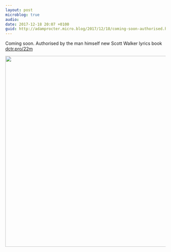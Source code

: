 ```yaml
---
layout: post
microblog: true
audio: 
date: 2017-12-18 20:07 +0100
guid: http://adamprocter.micro.blog/2017/12/18/coming-soon-authorised.html
---
```

Coming soon. Authorised by the man himself new Scott Walker lyrics book [dctr.pro/22m](http://dctr.pro/22m)

<img src="http://discursive.adamprocter.co.uk/uploads/2017/0b903d187a.jpg" width="600" height="600" />
